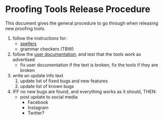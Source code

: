 # Proofing Tools Release Procedure

This document gives the general procedure to go through when releasing new proofing tools.

1. follow the instructions for:
    - [spellers](SpellerReleaseProcedures.md)
    - grammar checkers (TBW)
1. follow the [user documentation](http://divvun.no/), and test that the tools work as advertised
    - fix user documentation if the text is broken, fix the tools if they are broken
1. write an update info text
    1. update list of fixed bugs and new features
    1. update list of known bugs
1. IFF no new bugs are found, and everything works as it should, THEN:
    - post update to social media
        - Facebook
        - Instagram
        - Twitter?
